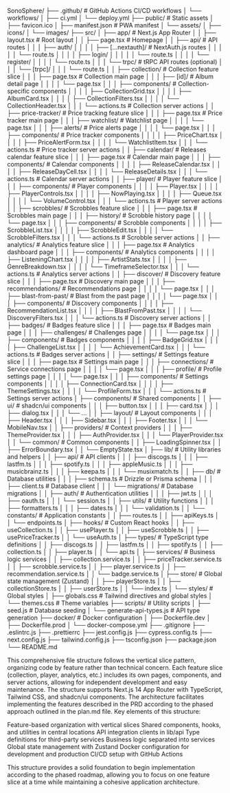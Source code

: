 SonoSphere/
├── .github/                           # GitHub Actions CI/CD workflows
│   └── workflows/
│       ├── ci.yml
│       └── deploy.yml
├── public/                            # Static assets
│   ├── favicon.ico
│   ├── manifest.json                  # PWA manifest
│   └── assets/
│       ├── icons/
│       └── images/
├── src/
│   ├── app/                           # Next.js App Router
│   │   ├── layout.tsx                 # Root layout
│   │   ├── page.tsx                   # Homepage
│   │   ├── api/                       # API routes
│   │   │   ├── auth/
│   │   │   │   ├── [...nextauth]/     # NextAuth.js routes
│   │   │   │   │   └── route.ts
│   │   │   │   ├── login/
│   │   │   │   │   └── route.ts
│   │   │   │   └── register/
│   │   │   │       └── route.ts
│   │   │   └── trpc/                  # tRPC API routes (optional)
│   │   │       └── [trpc]/
│   │   │           └── route.ts
│   │   ├── collection/                # Collection feature slice
│   │   │   ├── page.tsx               # Collection main page
│   │   │   ├── [id]/                  # Album detail page
│   │   │   │   └── page.tsx
│   │   │   ├── components/            # Collection-specific components
│   │   │   │   ├── CollectionGrid.tsx
│   │   │   │   ├── AlbumCard.tsx
│   │   │   │   ├── CollectionFilters.tsx
│   │   │   │   └── CollectionHeader.tsx
│   │   │   └── actions.ts             # Collection server actions
│   │   ├── price-tracker/             # Price tracking feature slice
│   │   │   ├── page.tsx               # Price tracker main page
│   │   │   ├── watchlist/             # Watchlist page
│   │   │   │   └── page.tsx
│   │   │   ├── alerts/                # Price alerts page
│   │   │   │   └── page.tsx
│   │   │   ├── components/            # Price tracker components
│   │   │   │   ├── PriceChart.tsx
│   │   │   │   ├── PriceAlertForm.tsx
│   │   │   │   └── WatchlistItem.tsx
│   │   │   └── actions.ts             # Price tracker server actions
│   │   ├── calendar/                  # Releases calendar feature slice
│   │   │   ├── page.tsx               # Calendar main page
│   │   │   ├── components/            # Calendar components
│   │   │   │   ├── ReleaseCalendar.tsx
│   │   │   │   ├── ReleaseDayCell.tsx
│   │   │   │   └── ReleaseDetails.tsx
│   │   │   └── actions.ts             # Calendar server actions
│   │   ├── player/                    # Player feature slice
│   │   │   ├── components/            # Player components
│   │   │   │   ├── Player.tsx
│   │   │   │   ├── PlayerControls.tsx
│   │   │   │   ├── NowPlaying.tsx
│   │   │   │   ├── Queue.tsx
│   │   │   │   └── VolumeControl.tsx
│   │   │   └── actions.ts             # Player server actions
│   │   ├── scrobbles/                 # Scrobbles feature slice
│   │   │   ├── page.tsx               # Scrobbles main page
│   │   │   ├── history/               # Scrobble history page
│   │   │   │   └── page.tsx
│   │   │   ├── components/            # Scrobble components
│   │   │   │   ├── ScrobbleList.tsx
│   │   │   │   ├── ScrobbleEdit.tsx
│   │   │   │   └── ScrobbleFilters.tsx
│   │   │   └── actions.ts             # Scrobble server actions
│   │   ├── analytics/                 # Analytics feature slice
│   │   │   ├── page.tsx               # Analytics dashboard page
│   │   │   ├── components/            # Analytics components
│   │   │   │   ├── ListeningChart.tsx
│   │   │   │   ├── ArtistStats.tsx
│   │   │   │   ├── GenreBreakdown.tsx
│   │   │   │   └── TimeframeSelector.tsx
│   │   │   └── actions.ts             # Analytics server actions
│   │   ├── discover/                  # Discovery feature slice
│   │   │   ├── page.tsx               # Discovery main page
│   │   │   ├── recommendations/       # Recommendations page
│   │   │   │   └── page.tsx
│   │   │   ├── blast-from-past/       # Blast from the past page
│   │   │   │   └── page.tsx
│   │   │   ├── components/            # Discovery components
│   │   │   │   ├── RecommendationList.tsx
│   │   │   │   ├── BlastFromPast.tsx
│   │   │   │   └── DiscoveryFilters.tsx
│   │   │   └── actions.ts             # Discovery server actions
│   │   ├── badges/                    # Badges feature slice
│   │   │   ├── page.tsx               # Badges main page
│   │   │   ├── challenges/            # Challenges page
│   │   │   │   └── page.tsx
│   │   │   ├── components/            # Badges components
│   │   │   │   ├── BadgeGrid.tsx
│   │   │   │   ├── ChallengeList.tsx
│   │   │   │   └── AchievementCard.tsx
│   │   │   └── actions.ts             # Badges server actions
│   │   ├── settings/                  # Settings feature slice
│   │   │   ├── page.tsx               # Settings main page
│   │   │   ├── connections/           # Service connections page
│   │   │   │   └── page.tsx
│   │   │   ├── profile/               # Profile settings page
│   │   │   │   └── page.tsx
│   │   │   ├── components/            # Settings components
│   │   │   │   ├── ConnectionCard.tsx
│   │   │   │   ├── ThemeSettings.tsx
│   │   │   │   └── ProfileForm.tsx
│   │   │   └── actions.ts             # Settings server actions
│   ├── components/                    # Shared components
│   │   ├── ui/                        # shadcn/ui components
│   │   │   ├── button.tsx
│   │   │   ├── card.tsx
│   │   │   ├── dialog.tsx
│   │   │   └── ...
│   │   ├── layout/                    # Layout components
│   │   │   ├── Header.tsx
│   │   │   ├── Sidebar.tsx
│   │   │   ├── Footer.tsx
│   │   │   └── MobileNav.tsx
│   │   ├── providers/                 # Context providers
│   │   │   ├── ThemeProvider.tsx
│   │   │   ├── AuthProvider.tsx
│   │   │   └── PlayerProvider.tsx
│   │   └── common/                    # Common components
│   │       ├── LoadingSpinner.tsx
│   │       ├── ErrorBoundary.tsx
│   │       └── EmptyState.tsx
│   ├── lib/                           # Utility libraries and helpers
│   │   ├── api/                       # API clients
│   │   │   ├── discogs.ts
│   │   │   ├── lastfm.ts
│   │   │   ├── spotify.ts
│   │   │   ├── appleMusic.ts
│   │   │   ├── musicbrainz.ts
│   │   │   ├── keepa.ts
│   │   │   └── musixmatch.ts
│   │   ├── db/                        # Database utilities
│   │   │   ├── schema.ts              # Drizzle or Prisma schema
│   │   │   ├── client.ts              # Database client
│   │   │   └── migrations/            # Database migrations
│   │   ├── auth/                      # Authentication utilities
│   │   │   ├── jwt.ts
│   │   │   ├── oauth.ts
│   │   │   └── session.ts
│   │   ├── utils/                     # Utility functions
│   │   │   ├── formatters.ts
│   │   │   ├── dates.ts
│   │   │   └── validation.ts
│   │   └── constants/                 # Application constants
│   │       ├── routes.ts
│   │       ├── apiKeys.ts
│   │       └── endpoints.ts
│   ├── hooks/                         # Custom React hooks
│   │   ├── useCollection.ts
│   │   ├── usePlayer.ts
│   │   ├── useScrobble.ts
│   │   ├── usePriceTracker.ts
│   │   └── useAuth.ts
│   ├── types/                         # TypeScript type definitions
│   │   ├── discogs.ts
│   │   ├── lastfm.ts
│   │   ├── spotify.ts
│   │   ├── collection.ts
│   │   ├── player.ts
│   │   └── api.ts
│   ├── services/                      # Business logic services
│   │   ├── collection.service.ts
│   │   ├── priceTracker.service.ts
│   │   ├── scrobble.service.ts
│   │   ├── player.service.ts
│   │   ├── recommendation.service.ts
│   │   └── badge.service.ts
│   ├── store/                         # Global state management (Zustand)
│   │   ├── playerStore.ts
│   │   ├── collectionStore.ts
│   │   ├── userStore.ts
│   │   └── index.ts
│   └── styles/                        # Global styles
│       ├── globals.css                # Tailwind directives and global styles
│       └── themes.css                 # Theme variables
├── scripts/                           # Utility scripts
│   ├── seed.js                        # Database seeding
│   └── generate-api-types.js          # API type generation
├── docker/                            # Docker configuration
│   ├── Dockerfile.dev
│   ├── Dockerfile.prod
│   └── docker-compose.yml
├── .gitignore
├── .eslintrc.js
├── .prettierrc
├── jest.config.js
├── cypress.config.ts
├── next.config.js
├── tailwind.config.js
├── tsconfig.json
├── package.json
└── README.md

This comprehensive file structure follows the vertical slice pattern, organizing code by feature rather than technical concern. Each feature slice (collection, player, analytics, etc.) includes its own pages, components, and server actions, allowing for independent development and easy maintenance.
The structure supports Next.js 14 App Router with TypeScript, Tailwind CSS, and shadcn/ui components. The architecture facilitates implementing the features described in the PRD according to the phased approach outlined in the plan.md file.
Key elements of this structure:

Feature-based organization with vertical slices
Shared components, hooks, and utilities in central locations
API integration clients in lib/api
Type definitions for third-party services
Business logic separated into services
Global state management with Zustand
Docker configuration for development and production
CI/CD setup with GitHub Actions

This structure provides a solid foundation to begin implementation according to the phased roadmap, allowing you to focus on one feature slice at a time while maintaining a cohesive application architecture.